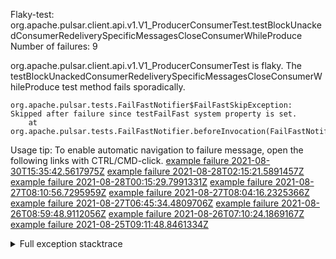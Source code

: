         
Flaky-test: org.apache.pulsar.client.api.v1.V1_ProducerConsumerTest.testBlockUnackedConsumerRedeliverySpecificMessagesCloseConsumerWhileProduce
Number of failures: 9

org.apache.pulsar.client.api.v1.V1_ProducerConsumerTest is flaky. The testBlockUnackedConsumerRedeliverySpecificMessagesCloseConsumerWhileProduce test method fails sporadically.

```
org.apache.pulsar.tests.FailFastNotifier$FailFastSkipException: Skipped after failure since testFailFast system property is set.
	at org.apache.pulsar.tests.FailFastNotifier.beforeInvocation(FailFastNotifier.java:88)

```

Usage tip: To enable automatic navigation to failure message, open the following links with CTRL/CMD-click.
[example failure 2021-08-30T15:35:42.5617975Z](https://github.com/apache/pulsar/runs/3463119398?check_suite_focus=true#step:9:3631)
[example failure 2021-08-28T02:15:21.5891457Z](https://github.com/apache/pulsar/runs/3448473880?check_suite_focus=true#step:9:2628)
[example failure 2021-08-28T00:15:29.7991331Z](https://github.com/apache/pulsar/runs/3447917315?check_suite_focus=true#step:9:1996)
[example failure 2021-08-27T08:10:56.7295959Z](https://github.com/apache/pulsar/runs/3440980370?check_suite_focus=true#step:9:2695)
[example failure 2021-08-27T08:04:16.2325366Z](https://github.com/apache/pulsar/runs/3440855241?check_suite_focus=true#step:9:2620)
[example failure 2021-08-27T06:45:34.4809706Z](https://github.com/apache/pulsar/runs/3440411158?check_suite_focus=true#step:9:2621)
[example failure 2021-08-26T08:59:48.9112056Z](https://github.com/apache/pulsar/runs/3430539961?check_suite_focus=true#step:9:3330)
[example failure 2021-08-26T07:10:24.1869167Z](https://github.com/apache/pulsar/runs/3429892136?check_suite_focus=true#step:9:2682)
[example failure 2021-08-25T09:11:48.8461334Z](https://github.com/apache/pulsar/runs/3420085427?check_suite_focus=true#step:10:2588)


<details>
<summary>Full exception stacktrace</summary>
<code><pre>
org.apache.pulsar.tests.FailFastNotifier$FailFastSkipException: Skipped after failure since testFailFast system property is set.
	at org.apache.pulsar.tests.FailFastNotifier.beforeInvocation(FailFastNotifier.java:88)

</pre></code>
</details>

